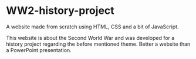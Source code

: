 # WW2-history-project
A website made from scratch using HTML, CSS and a bit of JavaScript.

This website is about the Second World War and was developed for a history project regarding the before mentioned theme.
Better a website than a PowerPoint presentation.

